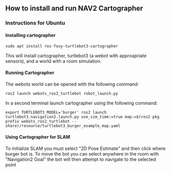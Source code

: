 ## How to install and run NAV2 Cartographer
### Instructions for Ubuntu
#### Installing cartographer

`sudo apt install ros-foxy-turtlebot3-cartographer`

This will install cartographer, turtlebot3 (a webot with approapriate sensors), and a world with a room simulation.

#### Running Cartographer

The webots world can be opened with the following command:

`ros2 launch webots_ros2_turtlebot robot_launch.py`

In a second terminal launch cartographer using the following command:

`export TURTLEBOT3_MODEL='burger'
ros2 launch turtlebot3_navigation2.launch.py use_sim_time:=true map:=$(ros2 pkg prefix webots_ros2_turtlebot --share)/resource/turtlebot3_burger_example_map.yaml`
    
#### Using Cartographer for SLAM

To initialize SLAM you must select "2D Pose Estimate" and then click where burger bot is. To move the bot you can select anywhere in the room with "Navigation2 Goal" the bot will then attempt to navigate to the selected point
